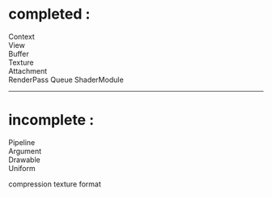 # completed :  

Context  
View  
Buffer  
Texture  
Attachment  
RenderPass
Queue
ShaderModule

------------------------   

# incomplete :

Pipeline  
Argument  
Drawable  
Uniform  

compression texture format 
